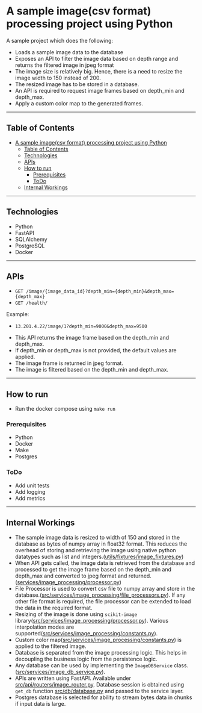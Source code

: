# A sample image(csv format) processing project using Python

A sample project which does the following:

- Loads a sample image data to the database
- Exposes an API to filter the image data based on depth range and returns the filtered image in jpeg format
- The image size is relatively big. Hence, there is a need to resize the image width to 150 instead of 200. 
- The resized image has to be stored in a database. 
- An API is required to request image frames based on depth_min and depth_max.   
- Apply a custom color map to the generated frames. 

---

## Table of Contents
- [A sample image(csv format) processing project using Python](#a-sample-imagecsv-format-processing-project-using-python)
  - [Table of Contents](#table-of-contents)
  - [Technologies](#technologies)
  - [APIs](#apis)
  - [How to run](#how-to-run)
    - [Prerequisites](#prerequisites)
    - [ToDo](#todo)
  - [Internal Workings](#internal-workings)
---

## Technologies

- Python
- FastAPI
- SQLAlchemy
- PostgreSQL
- Docker

---

## APIs

- `GET /image/{image_data_id}?depth_min={depth_min}&depth_max={depth_max}`
- `GET /health/`

Example:
- `13.201.4.22/image/1?depth_min=9000&depth_max=9500`
* This API returns the image frame based on the depth_min and depth_max.
* If depth_min or depth_max is not provided, the default values are applied.
* The image frame is returned in jpeg format.
* The image is filtered based on the depth_min and depth_max.

---

## How to run
- Run the docker compose using `make run`

### Prerequisites

- Python
- Docker
- Make
- Postgres

### ToDo

- Add unit tests
- Add logging
- Add metrics

---

## Internal Workings
- The sample image data is resized to width of 150 and stored in the database as bytes of numpy array in float32 format. This reduces the overhead of storing and retrieving the image using native python datatypes such as list and integers.([utils/fixtures/image_fixtures.py](utils/fixtures/image_fixtures.py))
- When API gets called, the image data is retrieved from the database and processed to get the image frame based on the depth_min and depth_max and converted to jpeg format and returned.([services/image_processing/processor.py](src/services/image_processing/processor.py))
- File Processor is used to convert csv file to numpy array and store in the database.([src/services/image_processing/file_processors.py](src/services/image_processing/file_processors.py)). If any other file format is required, the file processor can be extended to load the data in the required format.
- Resizing of the image is done using `scikit-image` library([src/services/image_processing/processor.py](src/services/image_processing/processor.py#L38)). Various interpolation modes are supported([src/services/image_processing/constants.py](src/services/image_processing/constants.py#L4)).
- Custom color map([src/services/image_processing/constants.py](src/services/image_processing/constants.py#L14)) is applied to the filtered image.
- Database is separated from the image processing logic. This helps in decoupling the business logic from the persistence logic.
- Any database can be used by implementing the `ImageDBService` class. ([src/services/image_db_service.py](src/services/image_db_service.py)).
- APIs are written using FastAPI. Available under [src/api/routers/image_router.py](src/api/routers/image_router.py). Database session is obtained using `get_db` function [src/db/database.py](src/db/database.py) and passed to the service layer.
- Postgres database is selected for ability to stream bytes data in chunks if input data is large.